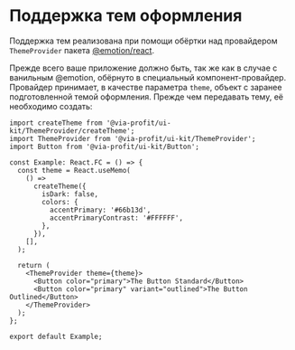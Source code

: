 # Поддержка тем оформления

Поддержка тем реализована при помощи обёртки над провайдером `ThemeProvider` пакета [@emotion/react](https://emotion.sh/docs/theming).

Прежде всего ваше приложение должно быть, так же как в случае с ванильным @emotion, обёрнуто в специальный компонент-провайдер. Провайдер принимает, в качестве параметра `theme`, объект с заранее подготовленной темой оформления. Прежде чем передавать тему, её необходимо создать:

```tsx
import createTheme from '@via-profit/ui-kit/ThemeProvider/createTheme';
import ThemeProvider from '@via-profit/ui-kit/ThemeProvider';
import Button from '@via-profit/ui-kit/Button';

const Example: React.FC = () => {
  const theme = React.useMemo(
    () =>
      createTheme({
        isDark: false,
        colors: {
          accentPrimary: '#66b13d',
          accentPrimaryContrast: '#FFFFFF',
        },
      }),
    [],
  );

  return (
    <ThemeProvider theme={theme}>
      <Button color="primary">The Button Standard</Button>
      <Button color="primary" variant="outlined">The Button Outlined</Button>
    </ThemeProvider>
  );
};

export default Example;
```

<ExampleThemeProvider>

